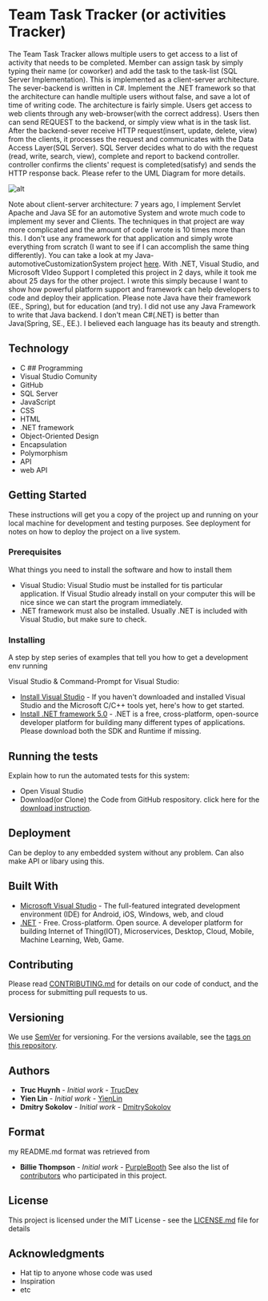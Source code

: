 # Team Task Tracker (or activities Tracker)
The Team Task Tracker allows multiple users to get access to a list of activity that needs to be completed. Member can assign task by simply typing their name (or coworker) and add the task to the task-list (SQL Server Implementation). This is implemented as a client-server architecture. The sever-backend is written in C#. Implement the .NET framework so that the architecture can handle multiple users without false, and save a lot of time of writing code. The architecture is fairly simple. Users get access to web clients through any web-browser(with the correct address). Users then can send REQUEST to the backend, or simply view what is in the task list. After the backend-sever receive HTTP request(insert, update, delete, view) from the clients, it processes the request and communicates with the Data Access Layer(SQL Server). SQL Server decides what to do with the request (read, write, search, view), complete and report to backend controller. controller confirms the clients' request is completed(satisfy) and sends the HTTP response back. Please refer to the UML Diagram for more details.

![alt](https://github.com/jackyhuynh/TeamActivityTracker/blob/master/picture/OperationDiagram.PNG)

Note about client-server architecture: 7 years ago, I implement Servlet Apache and Java SE for an automotive System and wrote much code to implement my sever and Clients. The techniques in that project are way more complicated and the amount of code I wrote is 10 times more than this. I  don't use any framework for that application and simply wrote everything from scratch (I want to see if I can accomplish the same thing differently). You can take a look at my Java-automotiveCustomizationSystem project [here](https://github.com/jackyhuynh/automotiveCustomizationSystem-app). With .NET, Visual Studio, and Microsoft VIdeo Support I completed this project in 2 days, while it took me about 25 days for the other project. I wrote this simply because I want to show how powerful platform support and framework can help developers to code and deploy their application. Please note Java have their framework (EE., Spring), but for education (and try). I did not use any Java Framework to write that Java backend. I don't mean C#(.NET) is better than Java(Spring, SE., EE.). I believed each language has its beauty and strength. 

## Technology
- C ## Programming
- Visual Studio Comunity
- GitHub
- SQL Server
- JavaScript
- CSS
- HTML
- .NET framework
- Object-Oriented Design
- Encapsulation
- Polymorphism
- API
- web API



## Getting Started
These instructions will get you a copy of the project up and running on your local machine for development and testing purposes. See deployment for notes on how to deploy the project on a live system.

### Prerequisites
What things you need to install the software and how to install them
- Visual Studio: Visual Studio must be installed for tis particular application. If Visual Studio already install on your computer this will be nice since we can start the program immediately.
- .NET framework must also be installed. Usually .NET is included with Visual Studio, but make sure to check.

### Installing

A step by step series of examples that tell you how to get a development env running

 Visual Studio & Command-Prompt for Visual Studio:

* [Install Visual Studio](https://docs.microsoft.com/en-us/cpp/build/vscpp-step-0-installation?view=msvc-160#:~:text=Visual%20Studio%202019%20Installation%201%20Make%20sure%20your,...%204%20Choose%20workloads.%20...%20More%20items...) - If you haven't downloaded and installed Visual Studio and the Microsoft C/C++ tools yet, here's how to get started.
* [Install .NET framework 5.0](https://dotnet.microsoft.com/download) - .NET is a free, cross-platform, open-source developer platform for building many different types of applications. Please download both the SDK and Runtime if missing.



## Running the tests

Explain how to run the automated tests for this system:
- Open Visual Studio
- Download(or Clone) the Code from GitHub respository. click here for the [download instruction](https://www.youtube.com/watch?v=ZbEoOtEtVE8&feature=emb_logo).

## Deployment

Can be deploy to any embedded system without any problem. Can also make API or libary using this. 

## Built With

* [Microsoft Visual Studio](https://visualstudio.microsoft.com/downloads/) - The full-featured integrated development environment (IDE) for Android, iOS, Windows, web, and cloud 
* [.NET](https://dotnet.microsoft.com/download/dotnet-framework) -  Free. Cross-platform. Open source. A developer platform for building Internet of Thing(IOT), Microservices, Desktop, Cloud, Mobile, Machine Learning, Web, Game.

## Contributing

Please read [CONTRIBUTING.md](https://gist.github.com/PurpleBooth/b24679402957c63ec426) for details on our code of conduct, and the process for submitting pull requests to us.

## Versioning

We use [SemVer](http://semver.org/) for versioning. For the versions available, see the [tags on this repository](https://github.com/your/project/tags). 

## Authors

* **Truc Huynh** - *Initial work* - [TrucDev](https://github.com/jackyhuynh)
* **Yien Lin** - *Initial work* - [YienLin](https://www.linkedin.com/in/yienlin/)
* **Dmitry Sokolov** - *Initial work* - [DmitrySokolov](https://www.linkedin.com/in/dmitry-sokolov-726596a4/)

## Format
my README.md format was retrieved from
* **Billie Thompson** - *Initial work* - [PurpleBooth](https://github.com/PurpleBooth)
See also the list of [contributors](https://github.com/your/project/contributors) who participated in this project.

## License

This project is licensed under the MIT License - see the [LICENSE.md](LICENSE.md) file for details

## Acknowledgments

* Hat tip to anyone whose code was used
* Inspiration
* etc


